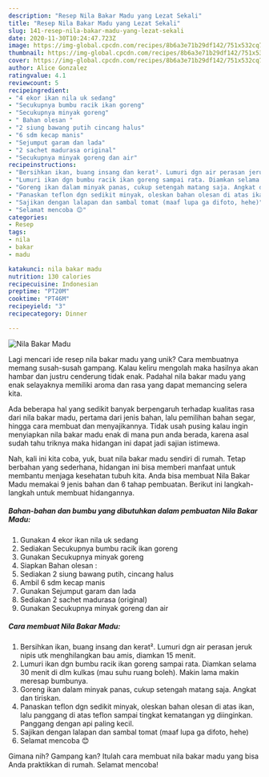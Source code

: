 ```yaml
---
description: "Resep Nila Bakar Madu yang Lezat Sekali"
title: "Resep Nila Bakar Madu yang Lezat Sekali"
slug: 141-resep-nila-bakar-madu-yang-lezat-sekali
date: 2020-11-30T10:24:47.723Z
image: https://img-global.cpcdn.com/recipes/8b6a3e71b29df142/751x532cq70/nila-bakar-madu-foto-resep-utama.jpg
thumbnail: https://img-global.cpcdn.com/recipes/8b6a3e71b29df142/751x532cq70/nila-bakar-madu-foto-resep-utama.jpg
cover: https://img-global.cpcdn.com/recipes/8b6a3e71b29df142/751x532cq70/nila-bakar-madu-foto-resep-utama.jpg
author: Alice Gonzalez
ratingvalue: 4.1
reviewcount: 5
recipeingredient:
- "4 ekor ikan nila uk sedang"
- "Secukupnya bumbu racik ikan goreng"
- "Secukupnya minyak goreng"
- " Bahan olesan "
- "2 siung bawang putih cincang halus"
- "6 sdm kecap manis"
- "Sejumput garam dan lada"
- "2 sachet madurasa original"
- "Secukupnya minyak goreng dan air"
recipeinstructions:
- "Bersihkan ikan, buang insang dan kerat². Lumuri dgn air perasan jeruk nipis utk menghilangkan bau amis, diamkan 15 menit."
- "Lumuri ikan dgn bumbu racik ikan goreng sampai rata. Diamkan selama 30 menit di dlm kulkas (mau suhu ruang boleh). Makin lama makin meresap bumbunya."
- "Goreng ikan dalam minyak panas, cukup setengah matang saja. Angkat dan tiriskan."
- "Panaskan teflon dgn sedikit minyak, oleskan bahan olesan di atas ikan, lalu panggang di atas teflon sampai tingkat kematangan yg diinginkan. Panggang dengan api paling kecil."
- "Sajikan dengan lalapan dan sambal tomat (maaf lupa ga difoto, hehe)"
- "Selamat mencoba 😊"
categories:
- Resep
tags:
- nila
- bakar
- madu

katakunci: nila bakar madu 
nutrition: 130 calories
recipecuisine: Indonesian
preptime: "PT20M"
cooktime: "PT46M"
recipeyield: "3"
recipecategory: Dinner

---
```



![Nila Bakar Madu](https://img-global.cpcdn.com/recipes/8b6a3e71b29df142/751x532cq70/nila-bakar-madu-foto-resep-utama.jpg)

Lagi mencari ide resep nila bakar madu yang unik? Cara membuatnya memang susah-susah gampang. Kalau keliru mengolah maka hasilnya akan hambar dan justru cenderung tidak enak. Padahal nila bakar madu yang enak selayaknya memiliki aroma dan rasa yang dapat memancing selera kita.

Ada beberapa hal yang sedikit banyak berpengaruh terhadap kualitas rasa dari nila bakar madu, pertama dari jenis bahan, lalu pemilihan bahan segar, hingga cara membuat dan menyajikannya. Tidak usah pusing kalau ingin menyiapkan nila bakar madu enak di mana pun anda berada, karena asal sudah tahu triknya maka hidangan ini dapat jadi sajian istimewa.




Nah, kali ini kita coba, yuk, buat nila bakar madu sendiri di rumah. Tetap berbahan yang sederhana, hidangan ini bisa memberi manfaat untuk membantu menjaga kesehatan tubuh kita. Anda bisa membuat Nila Bakar Madu memakai 9 jenis bahan dan 6 tahap pembuatan. Berikut ini langkah-langkah untuk membuat hidangannya.

<!--inarticleads1-->

##### Bahan-bahan dan bumbu yang dibutuhkan dalam pembuatan Nila Bakar Madu:

1. Gunakan 4 ekor ikan nila uk sedang
1. Sediakan Secukupnya bumbu racik ikan goreng
1. Gunakan Secukupnya minyak goreng
1. Siapkan  Bahan olesan :
1. Sediakan 2 siung bawang putih, cincang halus
1. Ambil 6 sdm kecap manis
1. Gunakan Sejumput garam dan lada
1. Sediakan 2 sachet madurasa (original)
1. Gunakan Secukupnya minyak goreng dan air




<!--inarticleads2-->

##### Cara membuat Nila Bakar Madu:

1. Bersihkan ikan, buang insang dan kerat². Lumuri dgn air perasan jeruk nipis utk menghilangkan bau amis, diamkan 15 menit.
1. Lumuri ikan dgn bumbu racik ikan goreng sampai rata. Diamkan selama 30 menit di dlm kulkas (mau suhu ruang boleh). Makin lama makin meresap bumbunya.
1. Goreng ikan dalam minyak panas, cukup setengah matang saja. Angkat dan tiriskan.
1. Panaskan teflon dgn sedikit minyak, oleskan bahan olesan di atas ikan, lalu panggang di atas teflon sampai tingkat kematangan yg diinginkan. Panggang dengan api paling kecil.
1. Sajikan dengan lalapan dan sambal tomat (maaf lupa ga difoto, hehe)
1. Selamat mencoba 😊




Gimana nih? Gampang kan? Itulah cara membuat nila bakar madu yang bisa Anda praktikkan di rumah. Selamat mencoba!
